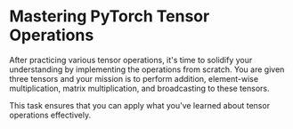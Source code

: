 # Mastering PyTorch Tensor Operations

After practicing various tensor operations, it's time to solidify your understanding by implementing the operations from scratch. You are given three tensors and your mission is to perform addition, element-wise multiplication, matrix multiplication, and broadcasting to these tensors.

This task ensures that you can apply what you've learned about tensor operations effectively.
